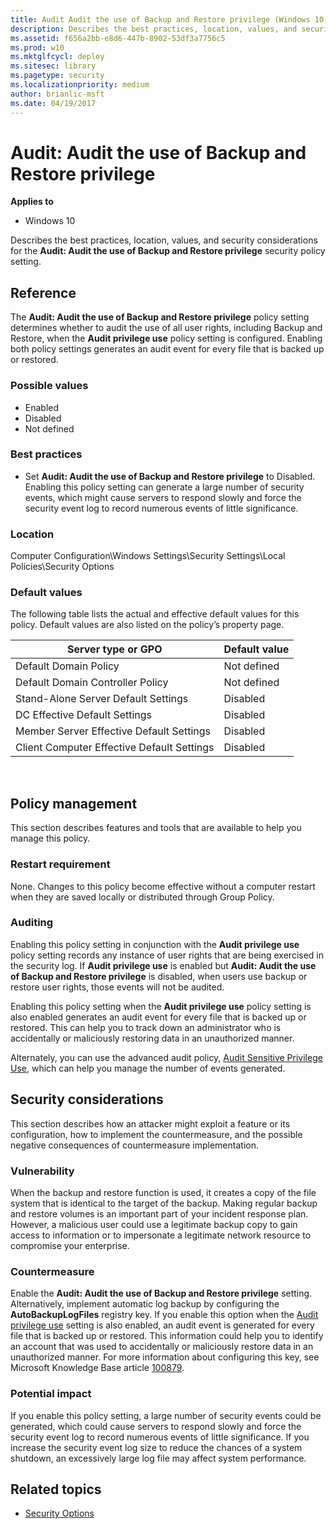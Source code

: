 ```yaml
---
title: Audit Audit the use of Backup and Restore privilege (Windows 10)
description: Describes the best practices, location, values, and security considerations for the Audit Audit the use of Backup and Restore privilege security policy setting.
ms.assetid: f656a2bb-e8d6-447b-8902-53df3a7756c5
ms.prod: w10
ms.mktglfcycl: deploy
ms.sitesec: library
ms.pagetype: security
ms.localizationpriority: medium
author: brianlic-msft
ms.date: 04/19/2017
---
```


# Audit: Audit the use of Backup and Restore privilege

**Applies to**
-   Windows 10

Describes the best practices, location, values, and security considerations for the **Audit: Audit the use of Backup and Restore privilege** security policy setting.

## Reference

The **Audit: Audit the use of Backup and Restore privilege** policy setting determines whether to audit the use of all user rights, including Backup and Restore, when the **Audit privilege use** policy setting is configured. Enabling both policy settings generates an audit event for every file that is backed up or restored.

### Possible values

-   Enabled
-   Disabled
-   Not defined

### Best practices

-   Set **Audit: Audit the use of Backup and Restore privilege** to Disabled. Enabling this policy setting can generate a large number of security events, which might cause servers to respond slowly and force the security event log to record numerous events of little significance.

### Location

Computer Configuration\\Windows Settings\\Security Settings\\Local Policies\\Security Options

### Default values

The following table lists the actual and effective default values for this policy. Default values are also listed on the policy’s property page.

| Server type or GPO | Default value |
| - | - |
| Default Domain Policy | Not defined |
| Default Domain Controller Policy | Not defined |
| Stand-Alone Server Default Settings | Disabled | 
| DC Effective Default Settings | Disabled | 
| Member Server Effective Default Settings | Disabled | 
| Client Computer Effective Default Settings | Disabled | 
 
## Policy management

This section describes features and tools that are available to help you manage this policy.

### Restart requirement

None. Changes to this policy become effective without a computer restart when they are saved locally or distributed through Group Policy.

### Auditing

Enabling this policy setting in conjunction with the **Audit privilege use** policy setting records any instance of user rights that are being exercised in the security log. If **Audit privilege use** is enabled but **Audit: Audit the use of Backup and Restore privilege** is disabled, when users use backup or restore user rights, those events will not be audited.

Enabling this policy setting when the **Audit privilege use** policy setting is also enabled generates an audit event for every file that is backed up or restored. This can help you to track down an administrator who is accidentally or maliciously restoring data in an unauthorized manner.

Alternately, you can use the advanced audit policy, [Audit Sensitive Privilege Use](../auditing/audit-sensitive-privilege-use.md), which can help you manage the number of events generated.

## Security considerations

This section describes how an attacker might exploit a feature or its configuration, how to implement the countermeasure, and the possible negative consequences of countermeasure implementation.

### Vulnerability

When the backup and restore function is used, it creates a copy of the file system that is identical to the target of the backup. Making regular backup and restore volumes is an important part of your incident response plan. However, a malicious user could use a legitimate backup copy to gain access to information or to impersonate a legitimate network resource to compromise your enterprise.

### Countermeasure

Enable the **Audit: Audit the use of Backup and Restore privilege** setting. Alternatively, implement automatic log backup by configuring the **AutoBackupLogFiles** registry key. If you enable this option when the [Audit privilege use](../auditing/basic-audit-privilege-use.md) setting is also enabled, an audit event is generated for every file that is backed up or restored. This information could help you to identify an account that was used to accidentally or maliciously restore data in an unauthorized manner.
For more information about configuring this key, see Microsoft Knowledge Base article [100879](https://go.microsoft.com/fwlink/p/?LinkId=100879).

### Potential impact

If you enable this policy setting, a large number of security events could be generated, which could cause servers to respond slowly and force the security event log to record numerous events of little significance. If you increase the security event log size to reduce the chances of a system shutdown, an excessively large log file may affect system performance.

## Related topics

- [Security Options](security-options.md)
 
 
